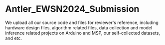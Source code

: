 # Antler_EWSN2024_Submission

We upload all our source code and files for reviewer's reference, including hardware design files, algorithm related files, data collection and model inference related projects on Arduino and MSP, our self-collected datasets, and etc. 
